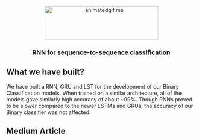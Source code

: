 <p align="center">
<img  alt="animatedgif.me" height="90px" width="301px" src="https://qph.cf2.quoracdn.net/main-qimg-6bd80908067b7c79a71ca91184e6d653-pjlq">
</p>

<h3 align="center"> RNN for sequence-to-sequence classification</h3>

## What we have built?
We have built a RNN, GRU and LST for the development of our Binary Classification models. When trained on a similar architecture, all of the models gave similarly high accuracy of about ~99%. Though RNNs proved to be slower compared to the newer LSTMs and GRUs, the accuracy of our Binary classifier was not affected.

## Medium Article
